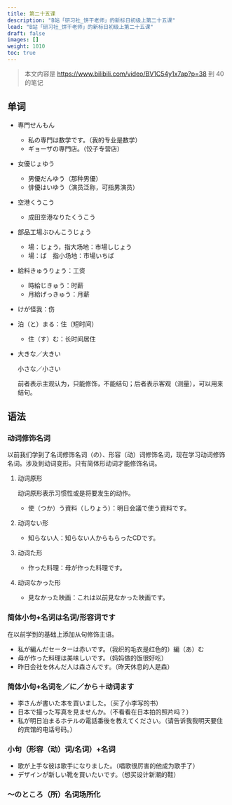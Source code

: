 ```yaml
---
title: 第二十五课
description: "B站「研习社_饼干老师」的新标日初级上第二十五课"
lead: "B站「研习社_饼干老师」的新标日初级上第二十五课"
draft: false
images: []
weight: 1010
toc: true
---
```


> 本文内容是 https://www.bilibili.com/video/BV1C54y1x7ap?p=38 到 40 的笔记

## 单词

- 専門せんもん

  - 私の専門は数学です。（我的专业是数学）
  - ギョーザの専門店。（饺子专营店）

- 女優じょゆう

  - 男優だんゆう（那种男優）
  - 俳優はいゆう（演员泛称，可指男演员）

- 空港くうこう

  - 成田空港なりたくうこう

- 部品工場ぶひんこうじょう

  - 場：じょう，指大场地：市場しじょう
  - 場：ば　指小场地：市場いちば

- 給料きゅうりょう：工资

  - 時給じきゅう：时薪
  - 月給げっきゅう：月薪

- けが怪我：伤

- 泊（と）まる：住（短时间）

  - 住（す）む：长时间居住

- 大きな／大きい

  小さな／小さい

  前者表示主观认为，只能修饰，不能结句；后者表示客观（测量），可以用来结句。

## 语法

### 动词修饰名词

以前我们学到了名词修饰名词（の）、形容（动）词修饰名词，现在学习动词修饰名词。涉及到动词变形。只有简体形动词才能修饰名词。

1. 动词原形

    动词原形表示习惯性或是将要发生的动作。

    - 使（つか）う資料（しりょう）：明日会議で使う資料です。

2. 动词ない形
   - 知らない人：知らない人からもらったCDです。
3. 动词た形
   - 作った料理：母が作った料理です。
4. 动词なかった形
   - 見なかった映画：これは以前見なかった映画です。

### 简体小句+名词は名词/形容词です

在以前学到的基础上添加从句修饰主语。

- 私が編んだセーターは赤いです。（我织的毛衣是红色的）編（あ）む
- 母が作った料理は美味しいです。（妈妈做的饭很好吃）
- 昨日会社を休んだ人は森さんです。（昨天休息的人是森）

### 简体小句+名词を／に／から＋动词ます

- 李さんが書いた本を買いました。（买了小李写的书）
- 日本で撮った写真を見ませんか。（不看看在日本拍的照片吗？）
-  私が明日泊まるホテルの電話番後を教えてください。（请告诉我我明天要住的宾馆的电话号码。）

### 小句（形容（动）词/名词）+名词

- 歌が上手な彼は歌手になりました。（唱歌很厉害的他成为歌手了）
- デザインが新しい靴を買いたいです。（想买设计新潮的鞋）

### ～のところ（所）名词场所化

 
